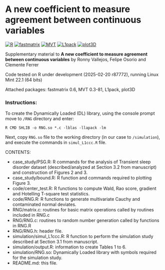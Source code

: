 # A new coefficient to measure agreement between continuous variables

[![R](https://img.shields.io/badge/Made%20with-R%20under%20development-success)](https://cran.r-project.org/)
[![fastmatrix](https://img.shields.io/badge/fastmatrix-0.6-orange)](https://cran.r-project.org/package=fastmatrix)
[![MVT](https://img.shields.io/badge/MVT-0.3--81-orange)](https://cran.r-project.org/package=MVT)
[![L1pack](https://img.shields.io/badge/L1pack-0.60-orange)](https://cran.r-project.org/package=L1pack)
[![plot3D](https://img.shields.io/badge/plot3D-1.4.1-orange)](https://cran.r-project.org/package=plot3D)

Supplementary material to **A new coefficient to measure agreement between continuous variables** by Ronny Vallejos, Felipe Osorio and Clemente Ferrer

Code tested on R under development (2025-02-20 r87772), running Linux Mint 22.1 (64 bits)

Attached packages: fastmatrix 0.6, MVT 0.3-81, L1pack, plot3D

### Instructions: 
To create the Dynamically Loaded (DL) library, using the console prompt move to `/RNG` directory and enter:

`R CMD SHLIB -o RNG.so *.c -lblas -llapack -lm`

Next, copy `RNG.so` file to the working directory (in our case to `/simulation`), and execute the commands in `simul_L1ccc.R` file.

CONTENTS:
- case_study/PSG.R: R commands for the analysis of Transient sleep disorder dataset (described/analyzed at Section 3.2 from manuscript) and construction of Figures 2 and 3.
- case_study/bound.R: R function and commands required to plotting Figure 3.
- code/center_test.R: R functions to compute Wald, Rao score, gradient and Hotelling T-square test statistics.
- code/RNG.R: R functions to generate multivariate Cauchy and contaminated normal deviates.
- RNG/matrix.c: routines for basic matrix operations called by routines included in RNG.c
- RNG/RNG.c: routines to random number generation called by functions in RNG.R
- RNG/RNG.h: header file.
- simulation/simul_L1ccc.R: R function to perform the simulation study described at Section 3.1 from manuscript.
- simulation/output.R: information to create Tables 1 to 6.
- simulation/RNG.so: Dynamically Loaded library with symbols required for the simulation study.
- README.md: this file.
